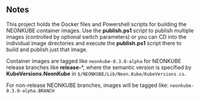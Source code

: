 Notes
-----
This project holds the Docker files and Powershell scripts for building the NEONKUBE 
container images.  Use the **publish.ps1** script to publish multiple images (controlled
by optional switch parameters) or you can CD into the individual image directories and
execute the **publish.ps1** script there to build and publish just that image.

Container images are tagged like `neonkube-0.3.0-alpha` for NEONKUBE release branches
like **release-***, where the semantic version is specified by **KubeVersions.NeonKube** 
in `$/NEONKUBE/Lib/Neon.Kube/KubeVersions.cs`.

For non-release NEONKUBE branches, images will be tagged like: `neonkube-0.3.0-alpha.BRANCH`
